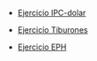 
- [Ejercicio IPC-dolar](Ej_IPC_dolar.html)

- [Ejercicio Tiburones](Ej_strings.html)

- [Ejercicio EPH](Ej_EPH.R)
